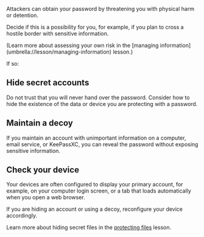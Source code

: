 [Title]: # (Threats of Physical Harm)
[Order]: # (10)

Attackers can obtain your password by threatening you with physical harm or detention. 

Decide if this is a possibility for you, for example, if you plan to cross a hostile border with sensitive information. 

(Learn more about assessing your own risk in the [managing information] (umbrella://lesson/managing-information) lesson.)

If so: 

## Hide secret accounts

Do not trust that you will never hand over the password. Consider how to hide the existence of the data or device you are protecting with a password.  

## Maintain a decoy

If you maintain an account with unimportant information on a computer, email service, or KeePassXC, you can reveal the password without exposing sensitive information.

## Check your device

Your devices are often configured to display your primary account, for example, on your computer login screen, or a tab that loads automatically when you open a web browser.  

If you are hiding an account or using a decoy, reconfigure your device accordingly.

Learn more about hiding secret files in the [protecting files](umbrella://lesson/protecting-files/1) lesson.
